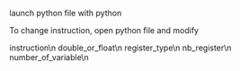 launch python file with python

To change instruction, open python file and modify

instruction\n
double_or_float\n
register_type\n
nb_register\n
number_of_variable\n 
